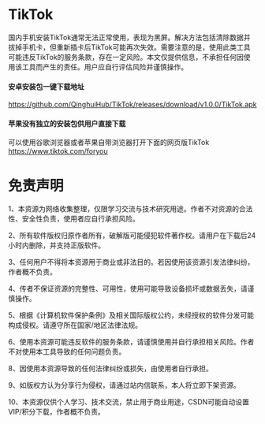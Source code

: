 # TikTok
国内手机安装TikTok通常无法正常使用，表现为黑屏。解决方法包括清除数据并拔掉手机卡，但重新插卡后TikTok可能再次失效。需要注意的是，使用此类工具可能违反TikTok的服务条款，存在一定风险。本文仅提供信息，不承担任何因使用该工具而产生的责任。用户应自行评估风险并谨慎操作。

#### 安卓安装包一键下载地址
https://github.com/QinghuiHub/TikTok/releases/download/v1.0.0/TikTok.apk

#### 苹果​​没有独立的安装包​​供用户直接下载
可以使用谷歌浏览器或者苹果自带浏览器打开下面的网页版TikTok
https://www.tiktok.com/foryou


# 免责声明
1、本资源为网络收集整理，仅限学习交流与技术研究用途。作者不对资源的合法性、安全性负责，使用者应自行承担风险。

2、所有软件版权归原作者所有，破解版可能侵犯软件著作权。请用户在下载后24小时内删除，并支持正版软件。

3、任何用户不得将本资源用于商业或非法目的。若因使用该资源引发法律纠纷，作者概不负责。

4、传者不保证资源的完整性、可用性，使用可能导致设备损坏或数据丢失，请谨慎操作。

5、根据《计算机软件保护条例》及相关国际版权公约，未经授权的软件分发可能构成侵权。请遵守所在国家/地区法律法规。

6、使用本资源可能违反软件的服务条款，请谨慎使用并自行承担相关风险。作者不对使用本工具导致的任何问题负责。

8、因使用本资源导致的任何法律纠纷或损失，由使用者自行承担。

9、如版权方认为分享行为侵权，请通过站内信联系，本人将立即下架资源。  

10、本资源仅供个人学习、技术交流，禁止用于商业用途，CSDN可能自动设置VIP/积分下载，作者概不负责。
